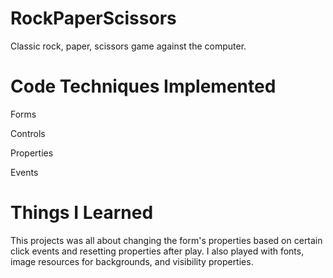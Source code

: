 # RockPaperScissors
Classic rock, paper, scissors game against the computer.

# Code Techniques Implemented
Forms

Controls

Properties

Events

# Things I Learned
This projects was all about changing the form's properties based on certain click events and resetting properties after play.
I also played with fonts, image resources for backgrounds, and visibility properties.
